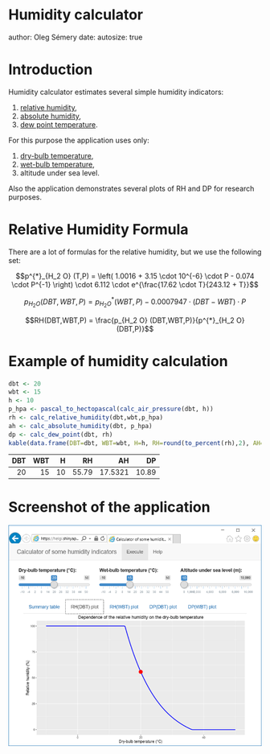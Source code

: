 Humidity calculator
========================================================
author: Oleg Sémery
date: 
autosize: true

Introduction
========================================================

Humidity calculator estimates several simple humidity indicators:

1) [relative humidity](https://en.wikipedia.org/wiki/Relative_humidity),  
2) [absolute humidity](https://en.wikipedia.org/wiki/Humidity#Absolute_humidity),  
3) [dew point temperature](https://en.wikipedia.org/wiki/Dew_point).

For this purpose the application uses only:  

1) [dry-bulb temperature](https://en.wikipedia.org/wiki/Dry-bulb_temperature),  
2) [wet-bulb temperature](https://en.wikipedia.org/wiki/Wet-bulb_temperature),  
3) altitude under sea level.  

Also the application demonstrates several plots of RH and DP for research purposes.

Relative Humidity Formula
========================================================

There are a lot of formulas for the relative humidity, but we use the following set:

$$p^{*}_{H_2 O} (T,P) = \left( 1.0016 + 3.15 \cdot 10^{-6} \cdot P - 0.074 \cdot P^{-1} \right) \cdot 6.112 \cdot e^{\frac{17.62 \cdot T}{243.12 + T}}$$

$$p_{H_2 O} (DBT,WBT,P) = p^{*}_{H_2 O} (WBT,P) - 0.0007947 \cdot (DBT - WBT) \cdot P$$

$$RH(DBT,WBT,P) = \frac{p_{H_2 O} (DBT,WBT,P)}{p^{*}_{H_2 O} (DBT,P)}$$

Example of humidity calculation
========================================================




```r
dbt <- 20
wbt <- 15
h <- 10
p_hpa <- pascal_to_hectopascal(calc_air_pressure(dbt, h))
rh <- calc_relative_humidity(dbt,wbt,p_hpa)
ah <- calc_absolute_humidity(dbt, p_hpa)
dp <- calc_dew_point(dbt, rh)
kable(data.frame(DBT=dbt, WBT=wbt, H=h, RH=round(to_percent(rh),2), AH=round(ah,4), DP=round(dp,2)))
```



| DBT| WBT|  H|    RH|      AH|    DP|
|---:|---:|--:|-----:|-------:|-----:|
|  20|  15| 10| 55.79| 17.5321| 10.89|

Screenshot of the application
========================================================

![Screenshot of the application](Screenshot.png)
